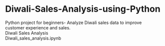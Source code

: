 # Diwali-Sales-Analysis-using-Python
Python project for beginners- Analyze Diwali sales data to improve customer experience and sales.
<br>
Diwali Sales Analysis
<br>
Diwali_sales_analysis.ipynb
